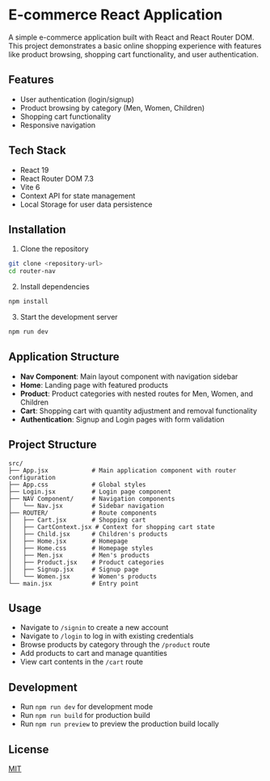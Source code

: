 # E-commerce React Application

A simple e-commerce application built with React and React Router DOM. This project demonstrates a basic online shopping experience with features like product browsing, shopping cart functionality, and user authentication.

## Features

- User authentication (login/signup)
- Product browsing by category (Men, Women, Children)
- Shopping cart functionality
- Responsive navigation

## Tech Stack

- React 19
- React Router DOM 7.3
- Vite 6
- Context API for state management
- Local Storage for user data persistence

## Installation

1. Clone the repository
```bash
git clone <repository-url>
cd router-nav
```

2. Install dependencies
```bash
npm install
```

3. Start the development server
```bash
npm run dev
```

## Application Structure

- **Nav Component**: Main layout component with navigation sidebar
- **Home**: Landing page with featured products
- **Product**: Product categories with nested routes for Men, Women, and Children
- **Cart**: Shopping cart with quantity adjustment and removal functionality  
- **Authentication**: Signup and Login pages with form validation

## Project Structure

```
src/
├── App.jsx            # Main application component with router configuration
├── App.css            # Global styles
├── Login.jsx          # Login page component
├── NAV Component/     # Navigation components
│   └── Nav.jsx        # Sidebar navigation
├── ROUTER/            # Route components
│   ├── Cart.jsx       # Shopping cart
│   ├── CartContext.jsx # Context for shopping cart state
│   ├── Child.jsx      # Children's products
│   ├── Home.jsx       # Homepage
│   ├── Home.css       # Homepage styles
│   ├── Men.jsx        # Men's products
│   ├── Product.jsx    # Product categories
│   ├── Signup.jsx     # Signup page
│   └── Women.jsx      # Women's products
└── main.jsx           # Entry point
```

## Usage

- Navigate to `/signin` to create a new account
- Navigate to `/login` to log in with existing credentials
- Browse products by category through the `/product` route
- Add products to cart and manage quantities
- View cart contents in the `/cart` route

## Development

- Run `npm run dev` for development mode
- Run `npm run build` for production build
- Run `npm run preview` to preview the production build locally

## License

[MIT](LICENSE)